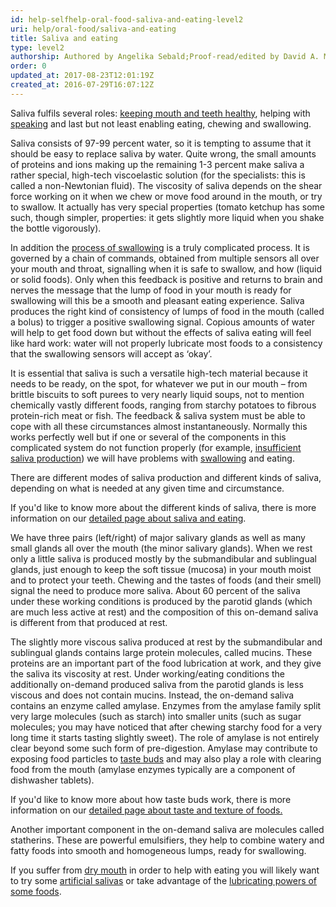 ```yaml
---
id: help-selfhelp-oral-food-saliva-and-eating-level2
uri: help/oral-food/saliva-and-eating
title: Saliva and eating
type: level2
authorship: Authored by Angelika Sebald;Proof-read/edited by David A. Mitchell
order: 0
updated_at: 2017-08-23T12:01:19Z
created_at: 2016-07-29T16:07:12Z
---
```


<p>Saliva fulfils several roles: <a href="/help/oral-hygiene/saliva-and-teeth-mucosa">keeping mouth and teeth healthy</a>,
    helping with <a href="/help/salt">speaking</a> and last but
    not least enabling eating, chewing and swallowing.</p>
<p>Saliva consists of 97-99 percent water, so it is tempting to
    assume that it should be easy to replace saliva by water.
    Quite wrong, the small amounts of proteins and ions making
    up the remaining 1-3 percent make saliva a rather special,
    high-tech viscoelastic solution (for the specialists: this
    is called a non-Newtonian fluid). The viscosity of saliva
    depends on the shear force working on it when we chew or
    move food around in the mouth, or try to swallow. It actually
    has very special properties (tomato ketchup has some such,
    though simpler, properties: it gets slightly more liquid
    when you shake the bottle vigorously).</p>
<p>In addition the <a href="/help/oral-food/swallowing-anatomy-physiology">process of swallowing</a>    is a truly complicated process. It is governed by a chain
    of commands, obtained from multiple sensors all over your
    mouth and throat, signalling when it is safe to swallow,
    and how (liquid or solid foods). Only when this feedback
    is positive and returns to brain and nerves the message that
    the lump of food in your mouth is ready for swallowing will
    this be a smooth and pleasant eating experience. Saliva produces
    the right kind of consistency of lumps of food in the mouth
    (called a bolus) to trigger a positive swallowing signal.
    Copious amounts of water will help to get food down but without
    the effects of saliva eating will feel like hard work: water
    will not properly lubricate most foods to a consistency that
    the swallowing sensors will accept as ‘okay’.</p>
<p>It is essential that saliva is such a versatile high-tech material
    because it needs to be ready, on the spot, for whatever we
    put in our mouth – from brittle biscuits to soft purees to
    very nearly liquid soups, not to mention chemically vastly
    different foods, ranging from starchy potatoes to fibrous
    protein-rich meat or fish. The feedback &amp; saliva system
    must be able to cope with all these circumstances almost
    instantaneously. Normally this works perfectly well but if
    one or several of the components in this complicated system
    do not function properly (for example, <a href="/diagnosis/a-z/xerostomia">insufficient saliva production</a>)
    we will have problems with <a href="/diagnosis/a-z/dysphagia">swallowing</a>    and eating.</p>
<p>There are different modes of saliva production and different
    kinds of saliva, depending on what is needed at any given
    time and circumstance.</p>
<aside>
    <p>If you'd like to know more about the different kinds
        of saliva, there is more information on our <a href="/help/oral-food/saliva-and-eating/detailed">detailed page about saliva and eating</a>.</p>
</aside>
<p>We have three pairs (left/right) of major salivary glands as
    well as many small glands all over the mouth (the minor salivary
    glands). When we rest only a little saliva is produced mostly
    by the submandibular and sublingual glands, just enough to
    keep the soft tissue (mucosa) in your mouth moist and to
    protect your teeth. Chewing and the tastes of foods (and
    their smell) signal the need to produce more saliva. About
    60 percent of the saliva under these working conditions is
    produced by the parotid glands (which are much less active
    at rest) and the composition of this on-demand saliva is
    different from that produced at rest.</p>
<p>The slightly more viscous saliva produced at rest by the submandibular
    and sublingual glands contains large protein molecules, called
    mucins. These proteins are an important part of the food
    lubrication at work, and they give the saliva its viscosity
    at rest. Under working/eating conditions the additionally
    on-demand produced saliva from the parotid glands is less
    viscous and does not contain mucins. Instead, the on-demand
    saliva contains an enzyme called amylase. Enzymes from the
    amylase family split very large molecules (such as starch)
    into smaller units (such as sugar molecules; you may have
    noticed that after chewing starchy food for a very long time
    it starts tasting slightly sweet). The role of amylase is
    not entirely clear beyond some such form of pre-digestion.
    Amylase may contribute to exposing food particles to <a href="/help/oral-food/ttt">taste buds</a>    and may also play a role with clearing food from the mouth
    (amylase enzymes typically are a component of dishwasher
    tablets).</p>
<aside>
    <p>If you'd like to know more about how taste buds work,
        there is more information on our <a href="/help/oral-food/ttt">detailed page about taste and texture of foods.</a></p>
</aside>
<p>Another important component in the on-demand saliva are molecules
    called statherins. These are powerful emulsifiers, they help
    to combine watery and fatty foods into smooth and homogeneous
    lumps, ready for swallowing.</p>
<p>If you suffer from <a href="/diagnosis/a-z/xerostomia">dry mouth</a>    in order to help with eating you will likely want to try
    some <a href="/help/oral-food/saliva-and-eating/detailed">artificial salivas</a>    or take advantage of the <a href="/help/oral-food/lubrication">lubricating powers of some foods</a>.</p>
